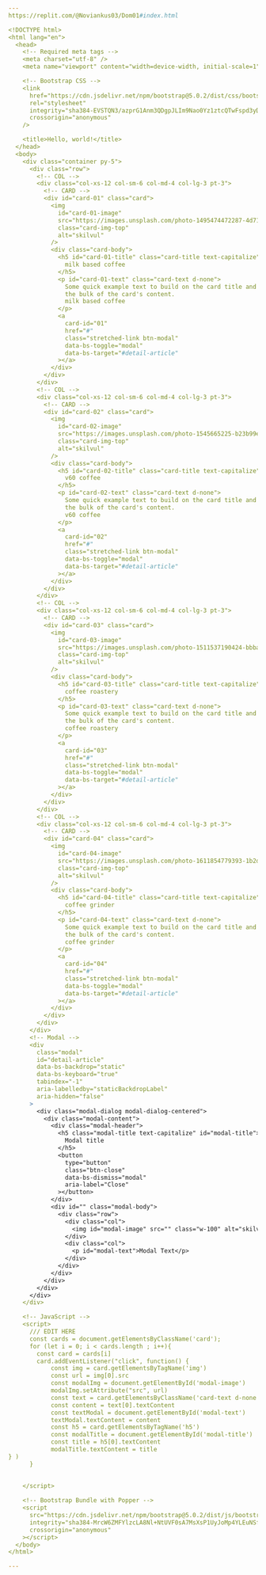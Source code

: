 ```yaml
---
https://replit.com/@Noviankus03/Dom01#index.html

<!DOCTYPE html>
<html lang="en">
  <head>
    <!-- Required meta tags -->
    <meta charset="utf-8" />
    <meta name="viewport" content="width=device-width, initial-scale=1" />

    <!-- Bootstrap CSS -->
    <link
      href="https://cdn.jsdelivr.net/npm/bootstrap@5.0.2/dist/css/bootstrap.min.css"
      rel="stylesheet"
      integrity="sha384-EVSTQN3/azprG1Anm3QDgpJLIm9Nao0Yz1ztcQTwFspd3yD65VohhpuuCOmLASjC"
      crossorigin="anonymous"
    />

    <title>Hello, world!</title>
  </head>
  <body>
    <div class="container py-5">
      <div class="row">
        <!-- COL -->
        <div class="col-xs-12 col-sm-6 col-md-4 col-lg-3 pt-3">
          <!-- CARD -->
          <div id="card-01" class="card">
            <img
              id="card-01-image"
              src="https://images.unsplash.com/photo-1495474472287-4d71bcdd2085?ixid=MnwxMjA3fDB8MHxwaG90by1wYWdlfHx8fGVufDB8fHx8&ixlib=rb-1.2.1&auto=format&fit=crop&w=480&q=30"
              class="card-img-top"
              alt="skilvul"
            />
            <div class="card-body">
              <h5 id="card-01-title" class="card-title text-capitalize">
                milk based coffee
              </h5>
              <p id="card-01-text" class="card-text d-none">
                Some quick example text to build on the card title and make up
                the bulk of the card's content. 
                milk based coffee
              </p>
              <a
                card-id="01"
                href="#"
                class="stretched-link btn-modal"
                data-bs-toggle="modal"
                data-bs-target="#detail-article"
              ></a>
            </div>
          </div>
        </div>
        <!-- COL -->
        <div class="col-xs-12 col-sm-6 col-md-4 col-lg-3 pt-3">
          <!-- CARD -->
          <div id="card-02" class="card">
            <img
              id="card-02-image"
              src="https://images.unsplash.com/photo-1545665225-b23b99e4d45e?ixid=MnwxMjA3fDB8MHxwaG90by1wYWdlfHx8fGVufDB8fHx8&ixlib=rb-1.2.1&auto=format&fit=crop&w=480&q=30"
              class="card-img-top"
              alt="skilvul"
            />
            <div class="card-body">
              <h5 id="card-02-title" class="card-title text-capitalize">
                v60 coffee
              </h5>
              <p id="card-02-text" class="card-text d-none">
                Some quick example text to build on the card title and make up
                the bulk of the card's content.
                v60 coffee
              </p>
              <a
                card-id="02"
                href="#"
                class="stretched-link btn-modal"
                data-bs-toggle="modal"
                data-bs-target="#detail-article"
              ></a>
            </div>
          </div>
        </div>
        <!-- COL -->
        <div class="col-xs-12 col-sm-6 col-md-4 col-lg-3 pt-3">
          <!-- CARD -->
          <div id="card-03" class="card">
            <img
              id="card-03-image"
              src="https://images.unsplash.com/photo-1511537190424-bbbab87ac5eb?ixid=MnwxMjA3fDB8MHxwaG90by1wYWdlfHx8fGVufDB8fHx8&ixlib=rb-1.2.1&auto=format&fit=crop&w=2940&q=30"
              class="card-img-top"
              alt="skilvul"
            />
            <div class="card-body">
              <h5 id="card-03-title" class="card-title text-capitalize">
                coffee roastery
              </h5>
              <p id="card-03-text" class="card-text d-none">
                Some quick example text to build on the card title and make up
                the bulk of the card's content.
                coffee roastery
              </p>
              <a
                card-id="03"
                href="#"
                class="stretched-link btn-modal"
                data-bs-toggle="modal"
                data-bs-target="#detail-article"
              ></a>
            </div>
          </div>
        </div>
        <!-- COL -->
        <div class="col-xs-12 col-sm-6 col-md-4 col-lg-3 pt-3">
          <!-- CARD -->
          <div id="card-04" class="card">
            <img
              id="card-04-image"
              src="https://images.unsplash.com/photo-1611854779393-1b2da9d400fe?ixid=MnwxMjA3fDB8MHxwaG90by1wYWdlfHx8fGVufDB8fHx8&ixlib=rb-1.2.1&auto=format&fit=crop&w=2940&q=30"
              class="card-img-top"
              alt="skilvul"
            />
            <div class="card-body">
              <h5 id="card-04-title" class="card-title text-capitalize">
                coffee grinder
              </h5>
              <p id="card-04-text" class="card-text d-none">
                Some quick example text to build on the card title and make up
                the bulk of the card's content. 
                coffee grinder
              </p>
              <a
                card-id="04"
                href="#"
                class="stretched-link btn-modal"
                data-bs-toggle="modal"
                data-bs-target="#detail-article"
              ></a>
            </div>
          </div>
        </div>
      </div>
      <!-- Modal -->
      <div
        class="modal"
        id="detail-article"
        data-bs-backdrop="static"
        data-bs-keyboard="true"
        tabindex="-1"
        aria-labelledby="staticBackdropLabel"
        aria-hidden="false"
      >
        <div class="modal-dialog modal-dialog-centered">
          <div class="modal-content">
            <div class="modal-header">
              <h5 class="modal-title text-capitalize" id="modal-title">
                Modal title
              </h5>
              <button
                type="button"
                class="btn-close"
                data-bs-dismiss="modal"
                aria-label="Close"
              ></button>
            </div>
            <div id="" class="modal-body">
              <div class="row">
                <div class="col">
                  <img id="modal-image" src="" class="w-100" alt="skilvul" />
                </div>
                <div class="col">
                  <p id="modal-text">Modal Text</p>
                </div>
              </div>
            </div>
          </div>
        </div>
      </div>
    </div>

    <!-- JavaScript -->
    <script>
      /// EDIT HERE
      const cards = document.getElementsByClassName('card');
      for (let i = 0; i < cards.length ; i++){
        const card = cards[i]
        card.addEventListener("click", function() {
            const img = card.getElementsByTagName('img')
            const url = img[0].src
            const modalImg = document.getElementById('modal-image')
            modalImg.setAttribute("src", url)
            const text = card.getElementsByClassName('card-text d-none')
            const content = text[0].textContent
            const textModal = document.getElementById('modal-text')
            textModal.textContent = content
            const h5 = card.getElementsByTagName('h5')
            const modalTitle = document.getElementById('modal-title')
            const title = h5[0].textContent
            modalTitle.textContent = title  
} )
      }
      
      
    </script>

    <!-- Bootstrap Bundle with Popper -->
    <script
      src="https://cdn.jsdelivr.net/npm/bootstrap@5.0.2/dist/js/bootstrap.bundle.min.js"
      integrity="sha384-MrcW6ZMFYlzcLA8Nl+NtUVF0sA7MsXsP1UyJoMp4YLEuNSfAP+JcXn/tWtIaxVXM"
      crossorigin="anonymous"
    ></script>
  </body>
</html>

---
```

